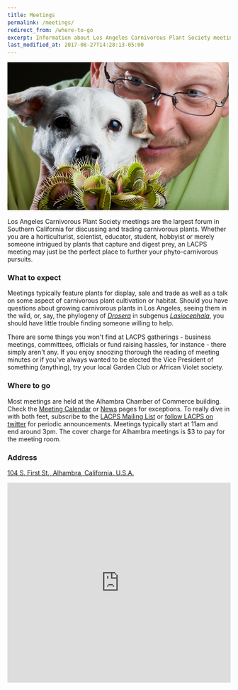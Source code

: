 ```yaml
---
title: Meetings
permalink: /meetings/
redirect_from: /where-to-go
excerpt: Information about Los Angeles Carnivorous Plant Society meetings in Southern California.
last_modified_at: 2017-08-27T14:28:13-05:00
---
```


![DJ poses with a Venus Flytrap, a type of carnivorous plant](/sites/default/files/photos/12_1735684423f53d73014f.jpg)

Los Angeles Carnivorous Plant Society meetings are the largest forum in Southern California for discussing and trading carnivorous plants. Whether you are a horticulturist, scientist, educator, student, hobbyist or merely someone intrigued by plants that capture and digest prey, an LACPS meeting may just be the perfect place to further your phyto-carnivorous pursuits.  

### What to expect

Meetings typically feature plants for display, sale and trade as well as a talk on some aspect of carnivorous plant cultivation or habitat. Should you have questions about growing carnivorous plants in Los Angeles, seeing them in the wild, or, say, the phylogeny of [_Drosera_](http://en.wikipedia.org/wiki/Drosera) in subgenus [_Lasiocephala_](http://en.wikipedia.org/wiki/Taxonomy_of_Drosera#Subgenus_Lasiocephala), you should have little trouble finding someone willing to help.

There are some things you won't find at LACPS gatherings - business meetings, committees, officials or fund raising hassles, for instance - there simply aren't any. If you enjoy snoozing thorough the reading of meeting minutes or if you've always wanted to be elected the Vice President of something (anything), try your local Garden Club or African Violet society.

### Where to go

Most meetings are held at the Alhambra Chamber of Commerce building. Check the [Meeting Calendar](/calendar) or [News](/news) pages for exceptions. To really dive in with both feet, subscribe to the [LACPS Mailing List](/mailing-list) or [follow LACPS on twitter](https://twitter.com/lacarnivores) for periodic announcements. Meetings typically start at 11am and end around 3pm. The cover charge for Alhambra meetings is $3 to pay for the meeting room.

### Address

[104 S. First St., Alhambra, California. U.S.A.](https://www.google.com/maps/place/104+S+1st+St,+Alhambra,+CA+91801/@34.0741954,-118.1990554,11.25z/data=!4m5!3m4!1s0x80c2c5265f2a6e15:0x6026926d56022601!8m2!3d34.0935134!4d-118.1267703!6m1!1e1)

<iframe src="https://www.google.com/maps/embed?pb=!1m14!1m8!1m3!1d177856.5815529033!2d-118.19905536328244!3d34.07419541288482!3m2!1i1024!2i768!4f13.1!3m3!1m2!1s0x80c2c5265f2a6e15%3A0x6026926d56022601!2s104+S+1st+St%2C+Alhambra%2C+CA+91801!5e0!3m2!1sen!2sus!4v1488620236339" width="100%" height="450" frameborder="0" style="border:0" allowfullscreen></iframe>
